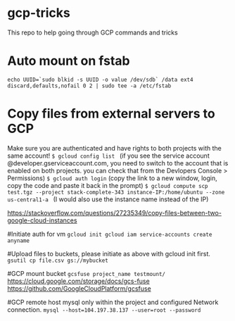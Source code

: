 # gcp-tricks
This repo to help going through GCP commands and tricks


# Auto mount on fstab
``echo UUID=`sudo blkid -s UUID -o value /dev/sdb` /data ext4 discard,defaults,nofail 0 2 | sudo tee -a /etc/fstab``

# Copy files from external servers to GCP

Make sure you are authenticated and have rights to both projects with the same account!
``$ gcloud config list ``
(if you see the service account @developer.gserviceaccount.com, you need to switch to the account that is enabled on both projects. you can check that from the Devlopers Console > Permissions)
``$ gcloud auth login``
(copy the link to a new window, login, copy the code and paste it back in the prompt)
``$ gcloud compute scp test.tgz --project stack-complete-343 instance-IP:/home/ubuntu --zone us-central1-a ``
(I would also use the instance name instead of the IP)

https://stackoverflow.com/questions/27235349/copy-files-between-two-google-cloud-instances 

#Initiate auth for vm 
``gcloud init
gcloud iam service-accounts create anyname``

#Upload files to buckets, please initiate as above with gcloud init first.
``gsutil cp file.csv gs://mybucket``

#GCP mount bucket
``gcsfuse project_name testmount/``
https://cloud.google.com/storage/docs/gcs-fuse
https://github.com/GoogleCloudPlatform/gcsfuse 


#GCP remote host mysql only within the project and configured Network connection. 
``mysql --host=104.197.38.137 --user=root --password``
